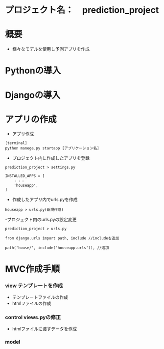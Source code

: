 # プロジェクト名：　prediction_project

# 概要
- 様々なモデルを使用し予測アプリを作成

# Pythonの導入

# Djangoの導入

# アプリの作成
- アプリ作成
```
[terminal]
python manege.py startapp [アプリケーション名]
```

- プロジェクト内に作成したアプリを登録
```
prediction_project > settings.py

INSTALLED_APPS = [
    ・・・
	'houseapp',
]
```

- 作成したアプリ内でurls.pyを作成
```
houseapp > urls.py(新規作成)
```

-プロジェクト内のurls.pyの設定変更
```
prediction_project > urls.py

from django.urls import path, include //includeを追加

path('house/', include('houseapp.urls')), //追加
```

# MVC作成手順
### view テンプレートを作成
- テンプレートファイルの作成
- htmlファイルの作成
  
### control views.pyの修正
- htmlファイルに渡すデータを作成

### model